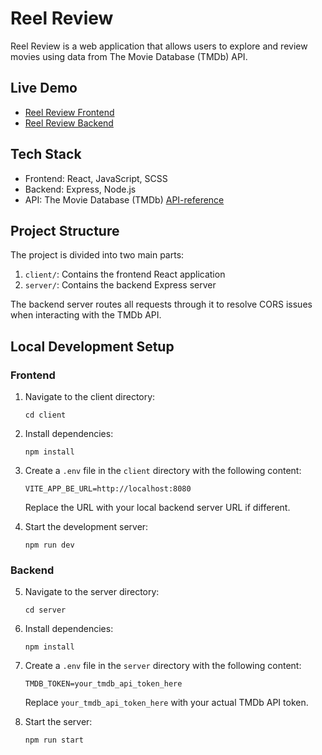 # Reel Review

Reel Review is a web application that allows users to explore and review movies using data from The Movie Database (TMDb) API.

## Live Demo

- [Reel Review Frontend](https://reel-review-frontend-mn5bj6pj2-udits6174s-projects.vercel.app/)
- [Reel Review Backend](reelreview-txf0.onrender.com)

## Tech Stack

- Frontend: React, JavaScript, SCSS
- Backend: Express, Node.js
- API: The Movie Database (TMDb) [API-reference](https://developer.themoviedb.org/reference/intro/getting-started)

## Project Structure

The project is divided into two main parts:

1. `client/`: Contains the frontend React application
2. `server/`: Contains the backend Express server

The backend server routes all requests through it to resolve CORS issues when interacting with the TMDb API.

## Local Development Setup

### Frontend

1. Navigate to the client directory:
   ```
   cd client
   ```

2. Install dependencies:
   ```
   npm install
   ```

3. Create a `.env` file in the `client` directory with the following content:
   ```
   VITE_APP_BE_URL=http://localhost:8080
   ```
   Replace the URL with your local backend server URL if different.

4. Start the development server:
   ```
   npm run dev
   ```

### Backend

5. Navigate to the server directory:
   ```
   cd server
   ```

6. Install dependencies:
   ```
   npm install
   ```

7. Create a `.env` file in the `server` directory with the following content:
   ```
   TMDB_TOKEN=your_tmdb_api_token_here
   ```
   Replace `your_tmdb_api_token_here` with your actual TMDb API token.

8. Start the server:
   ```
   npm run start
